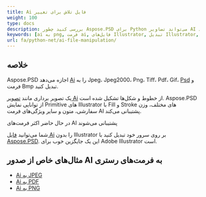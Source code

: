 ```yaml
---
title: Ai فایل تلاش برای تغییر
weight: 100
type: docs
description: بررسی کنید چطور Aspose.PSD برای Python می‌تواند تصاویر AI را قابل دسترسی کند.
keywords: [ai به png, فرمت ai, فایل‌های Illustrator, تبدیل Illustrator, ai به pdf, ai به jpeg, ai به tiff, ai به psd, api psd, پایتون, نمونه کد]
url: fa/python-net/ai-file-manipulation/
---
```


## **خلاصه**
Aspose.PSD اجازه می‌دهد [Ai](/psd/fa/net/ai-adobe-illustrator-format/) را به Jpeg، Jpeg2000، Png، Tiff، Pdf، Gif، [Psd](https://reference.aspose.com/psd/python-net/aspose.psd.fileformats.psd/psdimage) و فرمت Bmp تبدیل کنید.

یک تصویر برداری مانند [تصویر Ai](https://reference.aspose.com/psd/python-net/aspose.psd.fileformats.ai/aiimage) از خطوط و شکل‌ها تشکیل شده است. Aspose.PSD از توانایی نمایش Primitive های Illustrator با Fill و Stroke های مختلف، وزن سفارشی، متون و سایر ویژگی‌های فرمت AI پشتیبانی می‌کند.

در حال حاضر اکثر فرمت‌های AI پشتیبانی می‌شوند

شما می‌توانید [فایل Ai](/psd/fa/net/ai-adobe-illustrator-format/) را بدون Illustrator بر روی سرور خود تبدیل کنید با [Aspose.PSD](https://products.aspose.com/psd/python-net). این یک جایگزین خوب برای Adobe Illustrator است.

## **مثال‌های خاص از صدور AI به فرمت‌های رستری**
- [Ai به JPEG](/psd/fa/python-net/convert/ai-to-jpg/)
- [Ai به PDF](/psd/fa/python-net/convert/ai-to-pdf/)
- [Ai به PNG](/psd/fa/python-net/convert/ai-to-png/)  
